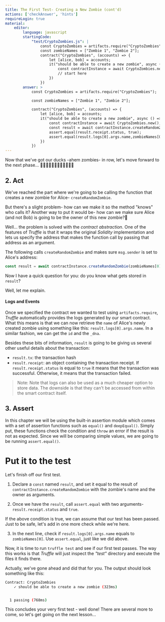 ```yaml
---
title: The First Test- Creating a New Zombie (cont'd)
actions: ['checkAnswer', 'hints']
requireLogin: true
material:
    editor:
        language: javascript
        startingCode:
            "test/CryptoZombies.js": |
                const CryptoZombies = artifacts.require("CryptoZombies");
                const zombieNames = ["Zombie 1", "Zombie 2"];
                contract("CryptoZombies", (accounts) => {
                    let [alice, bob] = accounts;
                    it("should be able to create a new zombie", async () => {
                        const contractInstance = await CryptoZombies.new();
                        // start here
                    })
                })
        answer: >
            const CryptoZombies = artifacts.require("CryptoZombies");

            const zombieNames = ["Zombie 1", "Zombie 2"];

            contract("CryptoZombies", (accounts) => {
                let [alice, bob] = accounts;
                it("should be able to create a new zombie", async () => {
                    const contractInstance = await CryptoZombies.new();
                    const result = await contractInstance.createRandomZombie(zombieNames[0], {from: alice});
                    assert.equal(result.receipt.status, true);
                    assert.equal(result.logs[0].args.name,zombieNames[0]);
                })
            })
---
```

Now that we've got our ducks -ahem zombies- in row, let's move forward to the next phase... 🧟🦆‍🧟🦆🧟🦆‍🧟🦆🧟🦆‍🧟🦆

## 2. Act

We've reached the part where we're going to be calling the function that creates a new zombie for Alice- `createRandomZombie`.

But there's a slight problem- how can we make it so the method "knows" who calls it? Another way to put it would be- how can we make sure Alice (and not Bob) is going to be the owner of this new zombie?🧐

Well... the problem is solved with the _contract abstraction_. One of the features of _Truffle_ is that it wraps the original _Solidity_ implementation and lets us specify the address that makes the function call by passing that address as an argument.

The following calls `createRandomZombie` and makes sure `msg.sender` is set to Alice's address:

```javascript
const result = await contractInstance.createRandomZombie(zombieNames[0], {from: alice});
```

Now I have a quick question for you: do you know what gets stored in `result`?

Well, let me explain.

#### Logs and Events

Once we specified the contract we wanted to test using `artifacts.require`, _Truffle_  automatically provides the logs generated by our smart contract. What this means is that we can now retrieve the `name` of Alice's newly created zombie using something like this: `result.logs[0].args.name`. In a similar fashion, we can get the `id` and the `_dna`.

Besides these bits of information, `result` is going to be giving us several other useful details about the transaction:

- `result.tx`: the transaction hash
- `result.receipt`: an object containing the transaction receipt. If `result.receipt.status` is equal to `true` it means that the transaction was successful. Otherwise, it means that the transaction failed.

>Note: Note that logs can also be used as a much cheaper option to store data. The downside is that they can't be accessed from within the smart contract itself.

## 3. Assert

In this chapter we will be using the built-in assertion module which comes with a set of assertion functions such as `equal()` and `deepEqual()`. Simply put, these functions check the condition and `throw` an error if the result is not as expected. Since we will be comparing simple values, we are going to be running `assert.equal()`.

# Put it to the test

Let's finish off our first test.

1.  Declare a `const` named `result`, and set it equal to the result of `contractInstance.createRandomZombie` with the zombie's name and the owner as arguments.

2.  Once we have the `result`, call `assert.equal` with two arguments- `result.receipt.status` and `true`.

If the above condition is true, we can assume that our test has been passed. Just to be safe, let's add in one more check while we're here.

3.  In the next line, check if `result.logs[0].args.name` equals to `zombieNames[0]`. Use `assert.equal`, just like we did above.

Now, it is time to run `truffle test` and see if our first test passes. The way this works is that _Truffle_ will just inspect the _"test"_ directory and execute the files it finds there.

Actually, we've gone ahead and did that for you. The output should look something like this:

```bash
Contract: CryptoZombies
    ✓ should be able to create a new zombie (323ms)


  1 passing (768ms)
```

This concludes your very first test - well done! There are several more to come, so let's get going on the next lesson...
